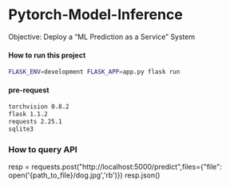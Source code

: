 # Pytorch-Model-Inference

Objective: Deploy a “ML Prediction as a Service” System

#### How to run this project
```bash
FLASK_ENV=development FLASK_APP=app.py flask run
```

#### pre-request
```bash
torchvision 0.8.2
flask 1.1.2
requests 2.25.1
sqlite3
```

### How to query API
resp = requests.post("http://localhost:5000/predict",files={"file": open('{path_to_file}/dog.jpg','rb')})
resp.json()

